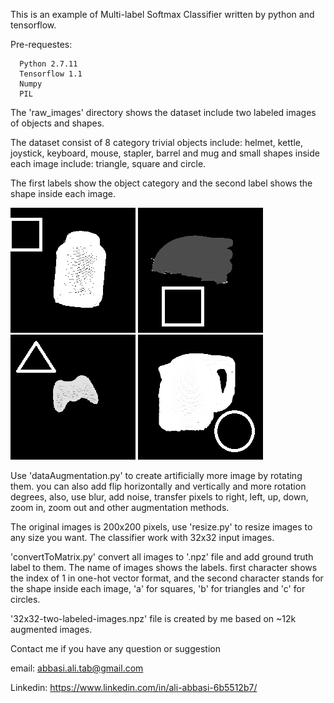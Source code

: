 This is an example of Multi-label Softmax Classifier written by python and tensorflow.

Pre-requestes:

      Python 2.7.11
      Tensorflow 1.1
      Numpy
      PIL


The 'raw_images' directory shows the dataset include two labeled images of objects and shapes.

The dataset consist of 8 category trivial objects include: helmet, kettle, joystick, keyboard, mouse, stapler, barrel and mug
and small shapes inside each image include: triangle, square and circle. 

The first labels show the object category and the second label shows the shape inside each image.

![alt text](https://github.com/AliAbbasi/Multilabel-Image-Classification-with-Softmax/blob/master/raw_images/0a%20(2).png)
![alt text](https://github.com/AliAbbasi/Multilabel-Image-Classification-with-Softmax/blob/master/raw_images/1a%20(2).png)
![alt text](https://github.com/AliAbbasi/Multilabel-Image-Classification-with-Softmax/blob/master/raw_images/2b%20(2).png)
![alt text](https://github.com/AliAbbasi/Multilabel-Image-Classification-with-Softmax/blob/master/raw_images/3c%20(2).png)

Use 'dataAugmentation.py' to create artificially more image by rotating them. you can also add flip horizontally and vertically and more rotation degrees, also, use blur, add noise, transfer pixels to right, left, up, down, zoom in, zoom out and other augmentation methods.

The original images is 200x200 pixels, use 'resize.py' to resize images to any size you want. The classifier work with 32x32 input images.

'convertToMatrix.py' convert all images to '.npz' file and add ground truth label to them.
The name of images shows the labels. first character shows the index of 1 in one-hot vector format, and the second character stands for the shape inside each image, 'a' for squares, 'b' for triangles and 'c' for circles.

'32x32-two-labeled-images.npz' file is created by me based on ~12k augmented images.




Contact me if you have any question or suggestion 

email: abbasi.ali.tab@gmail.com

Linkedin: https://www.linkedin.com/in/ali-abbasi-6b5512b7/
